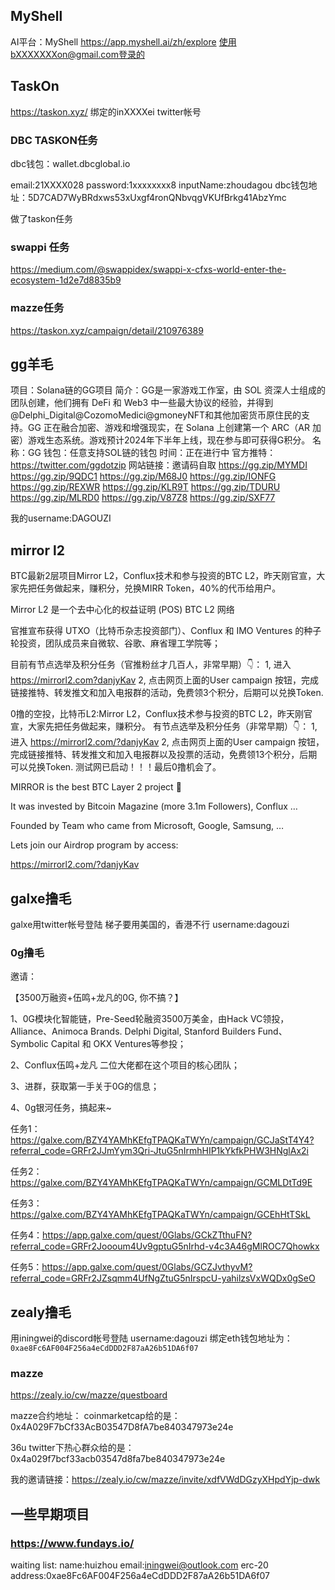 ## MyShell
AI平台：MyShell https://app.myshell.ai/zh/explore
使用bXXXXXXXon@gmail.com登录的

## TaskOn
https://taskon.xyz/
绑定的inXXXXei twitter帐号


### DBC TASKON任务
dbc钱包：wallet.dbcglobal.io

email:21XXXX028
password:1xxxxxxxx8
inputName:zhoudagou
dbc钱包地址：5D7CAD7WyBRdxws53xUxgf4ronQNbvqgVKUfBrkg41AbzYmc

做了taskon任务


### swappi 任务
https://medium.com/@swappidex/swappi-x-cfxs-world-enter-the-ecosystem-1d2e7d8835b9

### mazze任务
https://taskon.xyz/campaign/detail/210976389


## gg羊毛
项目：Solana链的GG项目
简介：GG是一家游戏工作室，由 SOL 资深人士组成的团队创建，他们拥有 DeFi 和 Web3 中一些最大协议的经验，并得到@Delphi_Digital@CozomoMedici@gmoneyNFT和其他加密货币原住民的支持。GG 正在融合加密、游戏和增强现实，在 Solana 上创建第一个 ARC（AR 加密）游戏生态系统。游戏预计2024年下半年上线，现在参与即可获得G积分。
名称：GG
钱包：任意支持SOL链的钱包
时间：正在进行中
官方推特：
https://twitter.com/ggdotzip
网站链接：邀请码自取
https://gg.zip/MYMDI
https://gg.zip/9QDC1
https://gg.zip/M68J0
https://gg.zip/IONFG
https://gg.zip/REXWR
https://gg.zip/KLR9T
https://gg.zip/TDURU
https://gg.zip/MLRD0
https://gg.zip/V87Z8
https://gg.zip/SXF77

我的username:DAGOUZI
 
 
## mirror l2
BTC最新2层项目Mirror L2，Conflux技术和参与投资的BTC L2，昨天刚官宣，大家先把任务做起来，赚积分，兑换MIRR Token，40%的代币给用户。

Mirror L2 是一个去中心化的权益证明 (POS) BTC L2 网络

官推宣布获得 UTXO（比特币杂志投资部门）、Conflux 和 IMO Ventures 的种子轮投资，团队成员来自微软、谷歌、麻省理工学院等；

目前有节点选举及积分任务（官推粉丝才几百人，非常早期）👇：
1, 进入 https://mirrorl2.com?danjyKav
2, 点击网页上面的User campaign 按钮，完成链接推特、转发推文和加入电报群的活动，免费领3个积分，后期可以兑换Token.



0撸的空投，比特币L2:Mirror L2，Conflux技术参与投资的BTC L2，昨天刚官宣，大家先把任务做起来，赚积分。
有节点选举及积分任务（非常早期）👇：
1, 进入 https://mirrorl2.com/?danjyKav
2, 点击网页上面的User campaign 按钮，完成链接推特、转发推文和加入电报群以及投票的活动，免费领13个积分，后期可以兑换Token.
测试网已启动！！！最后0撸机会了。
 
MIRROR is the best BTC Layer 2 project 🚀

It was invested by Bitcoin Magazine (more 3.1m Followers), Conflux …

Founded by Team who came from Microsoft, Google, Samsung, … 

Lets join our Airdrop program by access: 

https://mirrorl2.com/?danjyKav





## galxe撸毛
galxe用twitter帐号登陆  梯子要用美国的，香港不行 
username:dagouzi




### 0g撸毛
邀请：

【3500万融资+伍鸣+龙凡的0G, 你不搞？】

1、0G模块化智能链，Pre-Seed轮融资3500万美金，由Hack VC领投，Alliance、Animoca Brands. Delphi Digital, Stanford Builders Fund、 Symbolic Capital 和 OKX Ventures等参投；

2、Conflux伍鸣+龙凡 二位大佬都在这个项目的核心团队；

3、进群，获取第一手关于0G的信息；

4、0g银河任务，搞起来~

任务1：
https://galxe.com/BZY4YAMhKEfgTPAQKaTWYn/campaign/GCJaStT4Y4?referral_code=GRFr2JJmYym3Qri-JtuG5nIrmhHIP1kYkfkPHW3HNglAx2i


任务2：https://galxe.com/BZY4YAMhKEfgTPAQKaTWYn/campaign/GCMLDtTd9E


任务3：https://galxe.com/BZY4YAMhKEfgTPAQKaTWYn/campaign/GCEhHtTSkL

任务4：https://app.galxe.com/quest/0Glabs/GCkZTthuFN?referral_code=GRFr2Joooum4Uv9gptuG5nIrhd-v4c3A46gMlROC7Qhowkx

任务5：https://app.galxe.com/quest/0Glabs/GCZJvthyvM?referral_code=GRFr2JZsqmm4UfNgZtuG5nIrspcU-yahilzsVxWQDx0gSeO


## zealy撸毛
用iningwei的discord帐号登陆
username:dagouzi
绑定eth钱包地址为： ``0xae8Fc6AF004F256a4eCdDDD2F87aA26b51DA6f07``

### mazze
https://zealy.io/cw/mazze/questboard

mazze合约地址：
coinmarketcap给的是：
0x4A029F7bCf33AcB03547D8fA7be840347973e24e

36u twitter下热心群众给的是：
0x4a029f7bcf33acb03547d8fa7be840347973e24e


我的邀请链接：https://zealy.io/cw/mazze/invite/xdfVWdDGzyXHpdYjp-dwk


## 一些早期项目
### https://www.fundays.io/
waiting list:
name:huizhou
email:iningwei@outlook.com
erc-20 address:0xae8Fc6AF004F256a4eCdDDD2F87aA26b51DA6f07